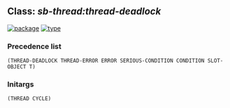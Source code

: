 ## Class: ***sb-thread:thread-deadlock***
[![package](https://img.shields.io/badge/Package-SB--THREAD-5f9ea0.svg?style=social&colorA=999999)](../) [![type](https://img.shields.io/badge/Type-Class-5f9ea0.svg?style=social&colorA=999999)](../#class) 
### Precedence list
```
(THREAD-DEADLOCK THREAD-ERROR ERROR SERIOUS-CONDITION CONDITION SLOT-OBJECT T)
```
### Initargs
```
(THREAD CYCLE)
```
